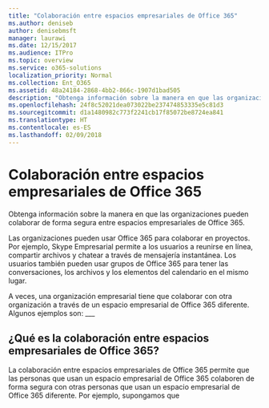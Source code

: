 ```yaml
---
title: "Colaboración entre espacios empresariales de Office 365"
ms.author: deniseb
author: denisebmsft
manager: laurawi
ms.date: 12/15/2017
ms.audience: ITPro
ms.topic: overview
ms.service: o365-solutions
localization_priority: Normal
ms.collection: Ent_O365
ms.assetid: 48a24184-2868-4bb2-866c-1907d1bad505
description: "Obtenga información sobre la manera en que las organizaciones pueden colaborar de forma segura entre espacios empresariales de Office 365."
ms.openlocfilehash: 24f8c52021dea073022be237474853335e5c81d3
ms.sourcegitcommit: d1a1480982c773f2241cb17f85072be8724ea841
ms.translationtype: HT
ms.contentlocale: es-ES
ms.lasthandoff: 02/09/2018
---
```

# <a name="office-365-cross-tenant-collaboration"></a>Colaboración entre espacios empresariales de Office 365

Obtenga información sobre la manera en que las organizaciones pueden colaborar de forma segura entre espacios empresariales de Office 365.
  
Las organizaciones pueden usar Office 365 para colaborar en proyectos. Por ejemplo, Skype Empresarial permite a los usuarios a reunirse en línea, compartir archivos y chatear a través de mensajería instantánea. Los usuarios también pueden usar grupos de Office 365 para tener las conversaciones, los archivos y los elementos del calendario en el mismo lugar.
  
A veces, una organización empresarial tiene que colaborar con otra organización a través de un espacio empresarial de Office 365 diferente. Algunos ejemplos son: ___
  
## <a name="what-is-office-365-cross-tenant-collaboration"></a>¿Qué es la colaboración entre espacios empresariales de Office 365?
<a name="whatisctc"> </a>

La colaboración entre espacios empresariales de Office 365 permite que las personas que usan un espacio empresarial de Office 365 colaboren de forma segura con otras personas que usan un espacio empresarial de Office 365 diferente. Por ejemplo, supongamos que 
  

